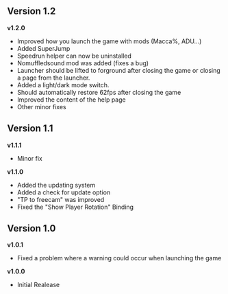 ## Version 1.2

**v1.2.0**

- Improved how you launch the game with mods (Macca%, ADU...)
- Added SuperJump
- Speedrun helper can now be uninstalled
- Nomuffledsound mod was added (fixes a bug)
- Launcher should be lifted to forground after closing the game or closing a page from the launcher.
- Added a light/dark mode switch.
- Should automatically restore 62fps after closing the game
- Improved the content of the help page
- Other minor fixes


## Version 1.1

**v1.1.1**
- Minor fix

**v1.1.0**
- Added the updating system
- Added a check for update option
- "TP to freecam" was improved
- Fixed the "Show Player Rotation" Binding

## Version 1.0

**v1.0.1**
- Fixed a problem where a warning could occur when launching the game

**v1.0.0**
- Initial Realease
